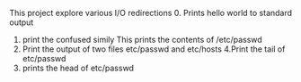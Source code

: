 This project explore various I/O redirections
0. Prints hello world to standard output
1. print the confused simily 
This prints the contents of /etc/passwd
3. Print the output of two files etc/passwd and etc/hosts
4.Print the tail of etc/passwd
5. prints the head of etc/passwd
